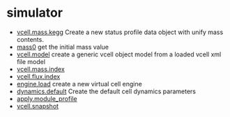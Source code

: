 # simulator



+ [vcell.mass.kegg](simulator/vcell.mass.kegg.1) Create a new status profile data object with unify mass contents.
+ [mass0](simulator/mass0.1) get the initial mass value
+ [vcell.model](simulator/vcell.model.1) create a generic vcell object model from a loaded vcell xml file model
+ [vcell.mass.index](simulator/vcell.mass.index.1) 
+ [vcell.flux.index](simulator/vcell.flux.index.1) 
+ [engine.load](simulator/engine.load.1) create a new virtual cell engine
+ [dynamics.default](simulator/dynamics.default.1) Create the default cell dynamics parameters
+ [apply.module_profile](simulator/apply.module_profile.1) 
+ [vcell.snapshot](simulator/vcell.snapshot.1) 
